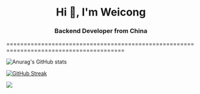 <h1 align="center">Hi 👋, I'm Weicong</h1>
<h3 align="center">Backend Developer from China</h3>
========================================================================================

![Anurag's GitHub stats](https://github-readme-stats.vercel.app/api?username=youboyTizzyT&show_icons=true&theme=tokyonight&hide_border=true&include_all_commits=true&count_private=true&layout=compact)


[![GitHub Streak](https://github-readme-streak-stats.herokuapp.com?user=weicong&theme=dark&hide_border=true&border_radius=6&exclude_days=Mon%2CTue)](https://git.io/streak-stats)


[![](https://visitcount.itsvg.in/api?id=weicong&label=Profile%20Views&color=8&icon=7&pretty=false)](https://visitcount.itsvg.in)
